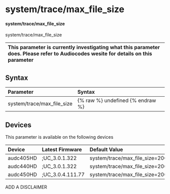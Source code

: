 ﻿---
description: system/trace/max_file_size
search: false
---

# system/trace/max_file_size

#### system/trace/max_file_size

system/trace/max_file_size


| This parameter is currently investigating what this parameter does. Please refer to Audiocodes wesite for details on this parameter | 
| :--- |

## Syntax
| Parameter | Syntax |
| :--- | :--- |
|system/trace/max_file_size | {% raw %} undefined {% endraw %}|

## Devices
This parameter is available on the following devices

| Device | Latest Firmware | Default Value |
|:---|:---|:---|
| audc405HD | ;UC_3.0.1.322 | system/trace/max_file_size=200 
| audc440HD | ;UC_3.0.1.322 | system/trace/max_file_size=200 
| audc450HD | ;UC_3.0.4.111.77 | system/trace/max_file_size=200 

ADD A DISCLAIMER
